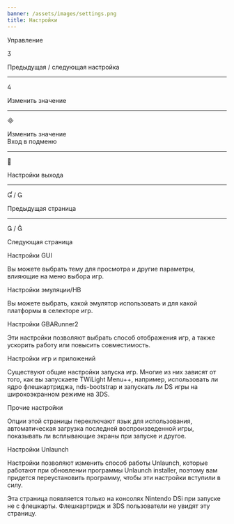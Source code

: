 ```yaml
---
banner: /assets/images/settings.png
title: Настройки
---
```


<div id="conrols" class="section-title">Управление</div>
<div class="section-body">
    <div class="button-action-group">
        <p class="button-action button">&#xE07D;</p>
        <p class="button-action-text">Предыдущая / следующая настройка</p>
    </div>
    <hr>
    <div class="button-action-group">
        <p class="button-action button">&#xE07E;</p>
        <p class="button-action-text">Изменить значение</p>
    </div>
    <hr>
    <div class="button-action-group">
        <p class="button-action button">&#xE000;</p>
        <p class="button-action-text">Изменить значение<br>Вход в подменю</p>
    </div>
    <hr>
    <div class="button-action-group">
        <p class="button-action button">&#xE001;</p>
        <p class="button-action-text">Настройки выхода</p>
    </div>
    <hr>
    <div class="button-action-group">
        <p class="button-action button">&#xE004; / &#xE002;</p>
        <p class="button-action-text">Предыдущая страница</p>
    </div>
    <hr>
    <div class="button-action-group">
        <p class="button-action button">&#xE003; / &#xE005;</p>
        <p class="button-action-text">Следующая страница</p>
    </div>
</div>

<div id="gui-settings" class="section-title">Настройки GUI</div>
<div class="section-body">
    <p>Вы можете выбрать тему для просмотра и другие параметры, влияющие на меню выбора игр.</p>
</div>

<div id="emulation-hb-settings" class="section-title">Настройки эмуляции/HB</div>
<div class="section-body">
    <p>Вы можете выбрать, какой эмулятор использовать и для какой платформы в селекторе игр.</p>
</div>

<div id="gbarunner2-settings" class="section-title">Настройки GBARunner2</div>
<div class="section-body">
    <p>Эти настройки позволяют выбрать способ отображения игр, а также ускорить работу или повысить совместимость.</p>
</div>

<div id="games-and-apps-settings" class="section-title">Настройки игр и приложений</div>
<div class="section-body">
    <p>Существуют общие настройки запуска игр. Многие из них зависят от того, как вы запускаете TWiLight Menu++, например, использовать ли ядро флешкартриджа, nds-bootstrap и запускать ли DS игры на широкоэкранном режиме на 3DS.</p>
</div>

<div id="misc-settings" class="section-title">Прочие настройки</div>
<div class="section-body">
    <p>Опции этой страницы переключают язык для использования, автоматическая загрузка последней воспроизведенной игры, показывать ли всплывающие экраны при запуске и другое.</p>
</div>

<div id="unlaunch-settings" class="section-title">Настройки Unlaunch</div>
<div class="section-body">
    <p>Настройки позволяют изменить способ работы Unlaunch, которые работают при обновлении программы Unlaunch installer, поэтому вам придется переустановить программу, чтобы эти настройки вступили в силу.</p>
    <p>Эта страница появляется только на консолях Nintendo DSi при запуске не с флешкарты. Флешкартридж и 3DS пользователи не увидят эту страницу.</p>
</div>
